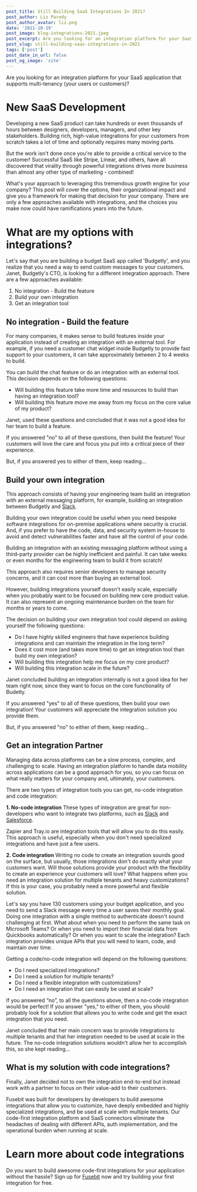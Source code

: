 ```yaml
---
post_title: Still Building SaaS Integrations In 2021?
post_author: Liz Parody
post_author_avatar: liz.png
date: '2021-10-19'
post_image: blog-integrations-2021.jpeg
post_excerpt: Are you looking for an integration platform for your SaaS application that supports multi-tenancy (your users or customers)? 
post_slug: still-building-saas-integrations-in-2021
tags: ['post']
post_date_in_url: false
post_og_image: 'site'
---
```


Are you looking for an integration platform for your SaaS application that supports multi-tenancy (your users or customers)? 

# New SaaS Development

Developing a new SaaS product can take hundreds or even thousands of hours between designers, developers, managers, and other key stakeholders. Building rich, high-value integrations for your customers from scratch takes a lot of time and optionally requires many moving parts.

But the work isn't done once you're able to provide a critical service to the customer! Successful SaaS like Stripe, Linear, and others, have all discovered that virality through powerful integrations drives more business than almost any other type of marketing - combined! 

What's your approach to leveraging this tremendous growth engine for your company? This post will cover the options, their organizational impact and give you a framework for making that decision for your company. There are only a few approaches available with integrations, and the choices you make now could have ramifications years into the future.

# What are my options with integrations?

Let's say that you are building a budget SaaS app called 'Budgetly', and you realize that you need a way to send custom messages to your customers. Janet, Budgetly's CTO, is looking for a different integration approach. There are a few approaches available:

1. No integration - Build the feature
2. Build your own integration 
3. Get an integration tool

## No integration - Build the feature

For many companies, it makes sense to build features inside your application instead of creating an integration with an external tool. For example, if you need a customer chat widget inside Budgetly to provide fast support to your customers, it can take approximately between 2 to 4 weeks to build.

You can build the chat feature or do an integration with an external tool. This decision depends on the following questions:
- Will building this feature take more time and resources to build than having an integration tool?
- Will building this feature move me away from my focus on the core value of my product?

Janet, used these questions and concluded that it was not a good idea for her team to build a feature.

If you answered "no" to all of these questions, then build the feature! Your customers will love the care and focus you put into a critical piece of their experience.

But, if you answered yes to either of them, keep reading…

## Build your own integration 

This approach consists of having your engineering team build an integration with an external messaging platform, for example, building an integration between Budgetly and [Slack](https://go.fusebit.io/slack/).

Building your own integration could be useful when you need bespoke software integrations for on-premise applications where security is crucial. And, if you prefer to have the code, data, and security system in-house to avoid and detect vulnerabilities faster and have all the control of your code. 

Building an integration with an existing messaging platform without using a third-party provider can be highly inefficient and painful. It can take weeks or even months for the engineering team to build it from scratch! 

This approach also requires senior developers to manage security concerns, and it can cost more than buying an external tool.

However, building integrations yourself doesn't easily scale, especially when you probably want to be focused on building new core product value. It can also represent an ongoing maintenance burden on the team for months or years to come.

The decision on building your own integration tool could depend on asking yourself the following questions:
- Do I have highly skilled engineers that have experience building integrations and can maintain the integration in the long term?
- Does it cost more (and takes more time) to get an integration tool than build my own integration?
- Will building this integration help me focus on my core product?
- Will building this integration scale in the future?

Janet concluded building an integration internally is not a good idea for her team right now, since they want to focus on the core functionality of Budetly.

If you answered "yes" to all of these questions, then build your own integration! Your customers will appreciate the integration solution you provide them.

But, if you answered "no" to either of them, keep reading…

## Get an integration Partner

Managing data across platforms can be a slow process, complex, and challenging to scale. Having an integration platform to handle data mobility across applications can be a good approach for you, so you can focus on what really matters for your company and, ultimately, your customers.

There are two types of integration tools you can get, no-code integration and code integration:

**1. No-code integration**
These types of integration are great for non-developers who want to integrate two platforms, such as [Slack](https://go.fusebit.io/slack/) and [Salesforce](https://go.fusebit.io/salesforce/).

Zapier and Tray.io are integration tools that will allow you to do this easily. This approach is useful, especially when you don't need specialized integrations and have just a few users.

**2. Code integration** 
Writing no code to create an integration sounds good on the surface, but usually, those integrations don't do exactly what your customers want. Will those solutions provide your product with the flexibility to create an experience your customers will love? What happens when you need an integration solution for multiple tenants and heavy customizations? If this is your case, you probably need a more powerful and flexible solution.

Let's say you have 130 customers using your budget application, and you need to send a Slack message every time a user saves their monthly goal. Doing one integration with a single method to authenticate doesn't sound challenging at first. What about when you need to perform the same task on Microsoft Teams? Or when you need to import their financial data from Quickbooks automatically? Or when you want to scale the integration? Each integration provides unique APIs that you will need to learn, code, and maintain over time. 

Getting a code/no-code integration will depend on the following questions:
- Do I need specialized integrations?
- Do I need a solution for multiple tenants?
- Do I need a flexible integration with customizations?
- Do I need an integration that can easily be used at scale?

If you answered “no”, to all the questions above, then a no-code integration would be perfect! If you answer "yes," to either of them, you should probably look for a solution that allows you to write code and get the exact integration that you need.

Janet concluded that her main concern was to provide integrations to multiple tenants and that her integration needed to be used at scale in the future. The no-code integration solutions wouldn't allow her to accomplish this, so she kept reading... 

## What is my solution with code integrations?

Finally, Janet decided not to own the integration end-to-end but instead work with a partner to focus on their value-add to their customers.  

Fusebit was built for developers by developers to build awesome integrations that allow you to customize, have deeply embedded and highly specialized integrations, and be used at scale with multiple tenants. Our code-first integration platform and SaaS connectors eliminate the headaches of dealing with different APIs, auth implementation, and the operational burden when running at scale.

# Learn more about code integrations
Do you want to build awesome code-first integrations for your application without the hassle? Sign up for [Fusebit](https://fusebit.io/) now and try building your first integration for free.

